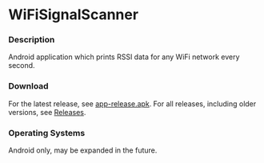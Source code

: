 # WiFiSignalScanner

### Description
Android application which prints RSSI data for any WiFi network every second.

### Download
For the latest release, see  [app-release.apk](https://github.com/DrAlienTech/WiFiSignalScanner/blob/master/release/app-release.apk). For all releases, including older versions, see [Releases](https://github.com/DrAlienTech/WiFiSignalScanner/releases).

### Operating Systems
Android only, may be expanded in the future.
